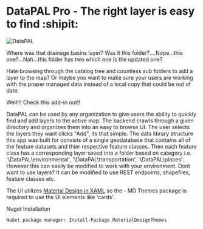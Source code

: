 # DataPAL Pro - The right layer is easy to find  :shipit:

![DataPAL](https://i.imgur.com/7BQx50y.png)

Where was that drainage basins layer? Was it this folder?....Nope...this one?...Nah...this folder has two which one is the updated one? 

Hate browsing through the catalog tree and countless sub folders to add a layer to the map? Or maybe you want to make sure your users are working with the proper managed data instead of a local copy that could be out of date.

Well!!! Check this add-in out!!

DataPAL can be used by any organization to give users the ability to quickly find and add layers to the active map. The backend crawls through a given directory and organizes them into an easy to browse UI. The user selects the layers they want clicks "Add", its that simple. The data library structure this app was built for consists of a single geodatabase that contains all of the feature datasets and thier respective feature classes. Then each feature class has a corresponding layer saved into a folder based on category i.e. '\\DataPAL\environmental', '\\DataPAL\transportation', '\\DataPAL\places'. However this can easily be modified to work with your environment. Dont want to use layers? It can be modified to use REST endpoints, shapefiles, feature classes etc. 

The UI utilizes [Material Design in XAML](http://materialdesigninxaml.net/) so the  - MD Themes package is required to use the UI elements like 'cards'.

Nuget Installation

    NuGet package manager: Install-Package MaterialDesignThemes
